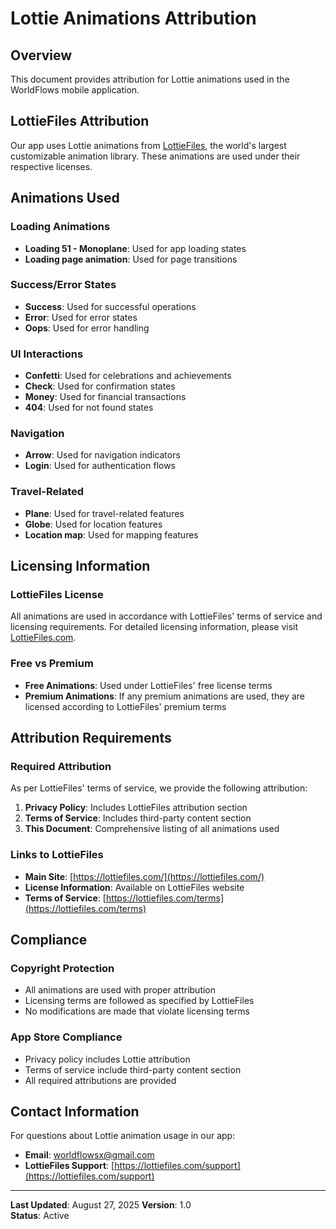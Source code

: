 # Lottie Animations Attribution

## Overview
This document provides attribution for Lottie animations used in the WorldFlows mobile application.

## LottieFiles Attribution
Our app uses Lottie animations from [LottieFiles](https://lottiefiles.com/), the world's largest customizable animation library. These animations are used under their respective licenses.

## Animations Used

### Loading Animations
- **Loading 51 - Monoplane**: Used for app loading states
- **Loading page animation**: Used for page transitions

### Success/Error States
- **Success**: Used for successful operations
- **Error**: Used for error states
- **Oops**: Used for error handling

### UI Interactions
- **Confetti**: Used for celebrations and achievements
- **Check**: Used for confirmation states
- **Money**: Used for financial transactions
- **404**: Used for not found states

### Navigation
- **Arrow**: Used for navigation indicators
- **Login**: Used for authentication flows

### Travel-Related
- **Plane**: Used for travel-related features
- **Globe**: Used for location features
- **Location map**: Used for mapping features

## Licensing Information

### LottieFiles License
All animations are used in accordance with LottieFiles' terms of service and licensing requirements. For detailed licensing information, please visit [LottieFiles.com](https://lottiefiles.com/).

### Free vs Premium
- **Free Animations**: Used under LottieFiles' free license terms
- **Premium Animations**: If any premium animations are used, they are licensed according to LottieFiles' premium terms

## Attribution Requirements

### Required Attribution
As per LottieFiles' terms of service, we provide the following attribution:

1. **Privacy Policy**: Includes LottieFiles attribution section
2. **Terms of Service**: Includes third-party content section
3. **This Document**: Comprehensive listing of all animations used

### Links to LottieFiles
- **Main Site**: [https://lottiefiles.com/](https://lottiefiles.com/)
- **License Information**: Available on LottieFiles website
- **Terms of Service**: [https://lottiefiles.com/terms](https://lottiefiles.com/terms)

## Compliance

### Copyright Protection
- All animations are used with proper attribution
- Licensing terms are followed as specified by LottieFiles
- No modifications are made that violate licensing terms

### App Store Compliance
- Privacy policy includes Lottie attribution
- Terms of service include third-party content section
- All required attributions are provided

## Contact Information

For questions about Lottie animation usage in our app:
- **Email**: worldflowsx@gmail.com
- **LottieFiles Support**: [https://lottiefiles.com/support](https://lottiefiles.com/support)

---

**Last Updated**: August 27, 2025
**Version**: 1.0  
**Status**: Active
